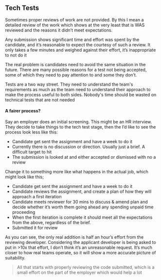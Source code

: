 ## Tech Tests

Sometimes proper reviews of work are not provided. By this I mean a detailed review of the work which shows at the very least that is WAS reviewed and the reasons it didn’t meet expectations. 

Any submission shows significant time and effort was spent by the candidate, and it’s reasonable to expect the courtesy of such a review. It only takes a few minutes and weighed against their effort, it’s inappropriate to not do it

The real problem is candidates need to avoid the same situation in the future. There are many possible reasons for a test not being accepted, some of which they need to pay attention to and some they don’t. 

Tests are a two way street. They need to understand the team's requirements as much as the team need to understand their approach to make the process useful to both sides.  Nobody's time should be wasted on technical tests that are not needed

#### A fairer process?

Say an employer does an initial screening. This might be an HR interview. They decide to take things to the tech test stage, then the I’d like to see the process look less like this:

- Candidate get sent the assignment and have a week to do it
- Currently there is no discussion or direction. Usually just a brief. A difficult target to hit
- The submission is looked at and either accepted or dismissed with no a review

Change it to something more like what happens in the actual job, which might look like this;

- Candidate get sent the assignment and have a week to do it
- Candidate reviews the assignment, and create a plan of how they will approach a first iteration
- Candidate meets reviewer for 30 mins to discuss & amend plan and decide whether it’s worth them going ahead any spending unpaid time proceeding
- When the first iteration is complete it should meet all the expectations from the above, regardless of the brief. 
- Submitted it for review

As you can see, the only real addition is half an hour’s effort from the reviewing developer. Considering the applicant developer is being asked to put in >10x that effort, I don’t think it’s an unreasonable request. It’s much closer to how real teams operate, so it will show a more accurate picture of suitability. 
 
> All that starts with properly reviewing the code submitted, which is a small effort on the part of the employer which would help a lot
